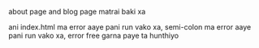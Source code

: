 about page 
and blog page 
matrai baki xa


ani index.html ma error aaye pani run vako xa, semi-colon ma error aaye pani run vako xa, 
error free garna paye ta hunthiyo
